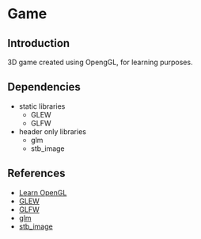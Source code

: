 # Game

## Introduction
3D game created using OpengGL, for learning purposes.

## Dependencies
- static libraries
	- GLEW
	- GLFW
- header only libraries
	- glm
	- stb_image

## References
- [Learn OpenGL](https://learnopengl.com/)
- [GLEW](http://glew.sourceforge.net/)
- [GLFW](https://www.glfw.org/)
- [glm](https://glm.g-truc.net/0.9.9/)
- [stb_image](https://github.com/nothings/stb/blob/master/stb_image.h)
